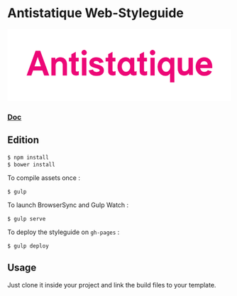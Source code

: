 # Antistatique Web-Styleguide

![Antistatique](./assets/img/Antistatique_Logo_Couleur.png)


### [Doc](http://antistatique.github.io/styleguide/index.html)


## Edition

```
$ npm install
$ bower install
```


To compile assets once :

```
$ gulp
```

To launch BrowserSync and Gulp Watch :

```
$ gulp serve
```

To deploy the styleguide on `gh-pages` :

```
$ gulp deploy
```


## Usage

Just clone it inside your project and link the build files to your template.







